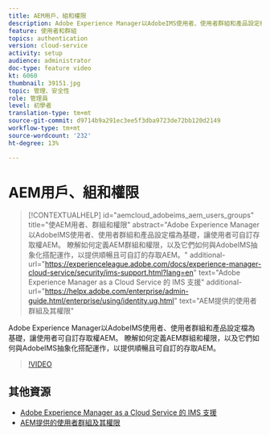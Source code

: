 ```yaml
---
title: AEM用戶、組和權限
description: Adobe Experience Manager以AdobeIMS使用者、使用者群組和產品設定檔為基礎，讓使用者可自訂存取權AEM。 瞭解如何定義AEM群組和權限，以及它們如何與AdobeIMS抽象化搭配運作，以提供順暢且可自訂的存取AEM。
feature: 使用者和群組
topics: authentication
version: cloud-service
activity: setup
audience: administrator
doc-type: feature video
kt: 6060
thumbnail: 39151.jpg
topic: 管理、安全性
role: 管理員
level: 初學者
translation-type: tm+mt
source-git-commit: d9714b9a291ec3ee5f3dba9723de72bb120d2149
workflow-type: tm+mt
source-wordcount: '232'
ht-degree: 13%

---
```



# AEM用戶、組和權限

>[!CONTEXTUALHELP]
>id="aemcloud_adobeims_aem_users_groups"
>title="使AEM用者、群組和權限"
>abstract="Adobe Experience Manager以AdobeIMS使用者、使用者群組和產品設定檔為基礎，讓使用者可自訂存取權AEM。 瞭解如何定義AEM群組和權限，以及它們如何與AdobeIMS抽象化搭配運作，以提供順暢且可自訂的存取AEM。"
>additional-url="https://experienceleague.adobe.com/docs/experience-manager-cloud-service/security/ims-support.html?lang=en" text="Adobe Experience Manager as a Cloud Service 的 IMS 支援"
>additional-url="https://helpx.adobe.com/enterprise/admin-guide.html/enterprise/using/identity.ug.html" text="AEM提供的使用者群組及其權限"

Adobe Experience Manager以AdobeIMS使用者、使用者群組和產品設定檔為基礎，讓使用者可自訂存取權AEM。 瞭解如何定義AEM群組和權限，以及它們如何與AdobeIMS抽象化搭配運作，以提供順暢且可自訂的存取AEM。

>[!VIDEO](https://video.tv.adobe.com/v/39151/?quality=12&learn=on)

## 其他資源

+ [Adobe Experience Manager as a Cloud Service 的 IMS 支援](https://docs.adobe.com/content/help/zh-Hant/experience-manager-cloud-service/security/ims-support.html)
+ [AEM提供的使用者群組及其權限](https://docs.adobe.com/content/help/en/experience-manager-65/administering/security/security.html#built-in-users-and-groups)